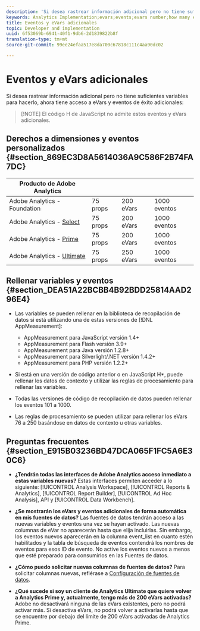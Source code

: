 ```yaml
---
description: 'Si desea rastrear información adicional pero no tiene suficientes variables para hacerlo, ahora tiene acceso a eVars y eventos de éxito adicionales '
keywords: Analytics Implementation;evars;events;evars number;how many evars;how many events
title: Eventos y eVars adicionales
topic: Developer and implementation
uuid: 6f53069b-6941-40f1-9db6-2d1839822b8f
translation-type: tm+mt
source-git-commit: 99ee24efaa517e8da700c67818c111c4aa90dc02

---
```



# Eventos y eVars adicionales

Si desea rastrear información adicional pero no tiene suficientes variables para hacerlo, ahora tiene acceso a eVars y eventos de éxito adicionales:

> [!NOTE] El código H de JavaScript no admite estos eventos y eVars adicionales.

## Derechos a dimensiones y eventos personalizados {#section_869EC3D8A5614036A9C586F2B74FA7DC}

| Producto de Adobe Analytics |  |  |  |
|---|---|---|---|
| Adobe Analytics - Foundation | 75 props | 200 eVars | 1000 eventos |
| Adobe Analytics - [Select](https://www.adobe.com/data-analytics-cloud/analytics/select.html) | 75 props | 200 eVars | 1000 eventos |
| Adobe Analytics - [Prime](https://www.adobe.com/data-analytics-cloud/analytics/prime.html) | 75 props | 200 eVars | 1000 eventos |
| Adobe Analytics - [Ultimate](https://www.adobe.com/data-analytics-cloud/analytics/ultimate.html) | 75 props | 250 eVars | 1000 eventos |

## Rellenar variables y eventos {#section_DEA51A22BCBB4B92BDD25814AAD296E4}

* Las variables se pueden rellenar en la biblioteca de recopilación de datos si está utilizando una de estas versiones de [!DNL AppMeasurement]:

   * AppMeasurement para JavaScript versión 1.4+
   * AppMeasurement para Flash versión 3.9+
   * AppMeasurement para Java versión 1.2.8+
   * AppMeasurement para Silverlight/.NET versión 1.4.2+
   * AppMeasurement para PHP versión 1.2.2+

* Si está en una versión de código anterior o en JavaScript H*, puede rellenar los datos de contexto y utilizar las reglas de procesamiento para rellenar las variables.
* Todas las versiones de código de recopilación de datos pueden rellenar los eventos 101 a 1000.
* Las reglas de procesamiento se pueden utilizar para rellenar los eVars 76 a 250 basándose en datos de contexto u otras variables.

## Preguntas frecuentes {#section_E915B03236BD47DCA065F1FC5A6E30C6}

* **¿Tendrán todas las interfaces de Adobe Analytics acceso inmediato a estas variables nuevas?** Estas interfaces permiten acceder a lo siguiente: [!UICONTROL Analysis Workspace], [!UICONTROL Reports &amp; Analytics], [!UICONTROL Report Builder], [!UICONTROL Ad Hoc Analysis], API y [!UICONTROL Data Workbench].

* **¿Se mostrarán los eVars y eventos adicionales de forma automática en mis fuentes de datos?** Las fuentes de datos tendrán acceso a las nuevas variables y eventos una vez se hayan activado. Las nuevas columnas de eVar no aparecerán hasta que elija incluirlas. Sin embargo, los eventos nuevos aparecerán en la columna event_list en cuanto estén habilitados y la tabla de búsqueda de eventos contendrá los nombres de eventos para esos ID de evento. No active los eventos nuevos a menos que esté preparado para consumirlos en las Fuentes de datos.

* **¿Cómo puedo solicitar nuevas columnas de fuentes de datos?** Para solicitar columnas nuevas, refiérase a [Configuración de fuentes de datos](https://marketing.adobe.com/resources/help/en_US/sc/clickstream/datafeeds_configure.html).

* **¿Qué sucede si soy un cliente de Analytics Ultimate que quiere volver a Analytics Prime y, actualmente, tengo más de 200 eVars activadas?** Adobe no desactivará ninguna de las eVars existentes, pero no podrá activar más. Si desactiva eVars, no podrá volver a activarlas hasta que se encuentre por debajo del límite de 200 eVars activadas de Analytics Prime.

